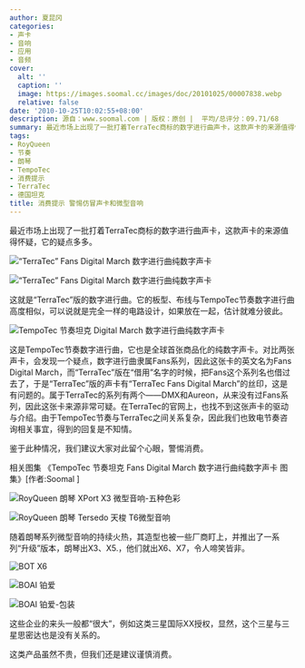 ```yaml
---
author: 夏昆冈
categories:
- 声卡
- 音响
- 应用
- 音频
cover:
  alt: ''
  caption: ''
  image: https://images.soomal.cc/images/doc/20101025/00007838.webp
  relative: false
date: '2010-10-25T10:02:55+08:00'
description: 源自：www.soomal.com | 版权：原创 |  平均/总评分：09.71/68
summary: 最近市场上出现了一批打着TerraTec商标的数字进行曲声卡，这款声卡的来源值得怀疑，它的疑点多多。它的板型、布线与TempoTec节奏数字进行曲高度相似，可以说就是完全一样的电路设计，如果放在一起，估计就难分彼此。随着朗琴系列微型音响的持续火热，其造型也被一些厂商盯上，并推出了一系列“升级”版本，朗琴出X3、X5.，他们就出X6、X7，令人啼笑皆非。
tags:
- RoyQueen
- 节奏
- 朗琴
- TempoTec
- 消费提示
- TerraTec
- 德国坦克
title: 消费提示 警惕仿冒声卡和微型音响
---
```


最近市场上出现了一批打着TerraTec商标的数字进行曲声卡，这款声卡的来源值得怀疑，它的疑点多多。



![“TerraTec” Fans Digital March 数字进行曲纯数字声卡](https://images.soomal.cc/images/doc/20101025/00007838.webp)



![“TerraTec” Fans Digital March 数字进行曲纯数字声卡](https://images.soomal.cc/images/doc/20101025/00007839.webp)



这就是“TerraTec”版的数字进行曲。它的板型、布线与TempoTec节奏数字进行曲高度相似，可以说就是完全一样的电路设计，如果放在一起，估计就难分彼此。



![TempoTec 节奏坦克 Digital March 数字进行曲纯数字声卡](https://images.soomal.cc/images/doc/20090430/00001655.webp)



这是TempoTec节奏数字进行曲，它也是全球首张商品化的纯数字声卡。对比两张声卡，会发现一个疑点，数字进行曲隶属Fans系列，因此这张卡的英文名为Fans Digital March，而“TerraTec”版在“借用”名字的时候，把Fans这个系列名也借过去了，于是“TerraTec”版的声卡有“TerraTec Fans Digital March”的丝印，这是有问题的。属于TerraTec的系列有两个――DMX和Aureon，从来没有过Fans系列，因此这张卡来源非常可疑。在TerraTec的官网上，也找不到这张声卡的驱动与介绍。由于TempoTec节奏与TerraTec之间关系复杂，因此我们也致电节奏咨询相关事宜，得到的回复是不知情。



鉴于此种情况，我们建议大家对此留个心眼，警惕消费。



相关图集
《TempoTec 节奏坦克 Fans Digital March 数字进行曲纯数字声卡 图集》[作者:Soomal ]



![RoyQueen 朗琴 XPort X3 微型音响-五种色彩](https://images.soomal.cc/images/doc/20100321/00004608.webp)



![RoyQueen 朗琴 Tersedo 天梭 T6微型音响](https://images.soomal.cc/images/doc/20101005/00007449.webp)



随着朗琴系列微型音响的持续火热，其造型也被一些厂商盯上，并推出了一系列“升级”版本，朗琴出X3、X5.，他们就出X6、X7，令人啼笑皆非。



![BOT X6](https://images.soomal.cc/images/doc/20101025/00007840.webp)



![BOAI 铂爱](https://images.soomal.cc/images/doc/20101025/00007841.webp)



![BOAI 铂爱-包装](https://images.soomal.cc/images/doc/20101025/00007842.webp)



这些企业的来头一般都“很大”，例如这类三星国际XX授权，显然，这个三星与三星思密达也是没有关系的。



这类产品虽然不贵，但我们还是建议谨慎消费。